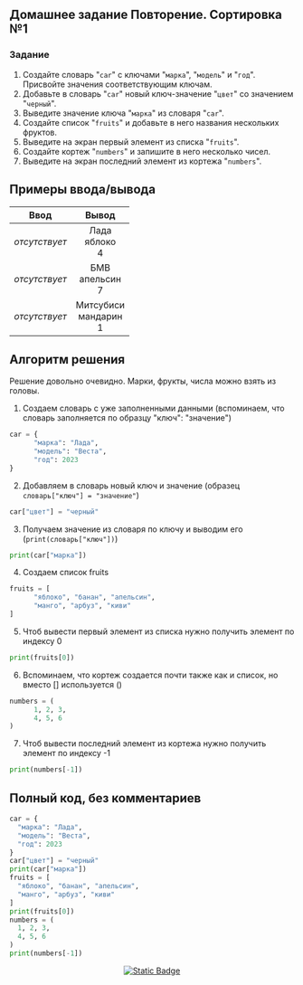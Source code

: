 ## Домашнее задание Повторение. Сортировка №1
  ### Задание
  1. Создайте словарь "`car`" с ключами "`марка`", "`модель`" и "`год`". Присвойте значения соответствующим ключам.
  2. Добавьте в словарь "`car`" новый ключ-значение "`цвет`" со значением "`черный`".
  3. Выведите значение ключа "`марка`" из словаря "`car`".
  4. Создайте список "`fruits`" и добавьте в него названия нескольких фруктов.
  5. Выведите на экран первый элемент из списка "`fruits`".
  6. Создайте кортеж "`numbers`" и запишите в него несколько чисел.
  7. Выведите на экран последний элемент из кортежа "`numbers`".


## Примеры ввода/вывода 
  | Ввод  | Вывод  |
  |:-:|:---------------:|
  | *отсутствует* | Лада<br>яблоко<br>4 |
  | *отсутствует* | БМВ<br>апельсин<br>7 |
  | *отсутствует* | Митсубиси<br>мандарин<br>1 |

## Алгоритм решения
  Решение довольно очевидно. Марки, фрукты, числа можно взять из головы.
  1. Создаем словарь с уже заполненными данными (вспоминаем, что словарь заполняется по образцу "ключ": "значение")
  ```py
  car = {
        "марка": "Лада", 
        "модель": "Веста", 
        "год": 2023
  }
  ```
  2. Добавляем в словарь новый ключ и значение (образец ```словарь["ключ"] = "значение"```)
  ```py
  car["цвет"] = "черный"
  ```
  3. Получаем значение из словаря по ключу и выводим его (```print(словарь["ключ"])```)
  ```py
  print(car["марка"])
  ```
  4. Создаем список fruits
  ```py
  fruits = [
        "яблоко", "банан", "апельсин",
        "манго", "арбуз", "киви"
  ]
  ```
  5. Чтоб вывести первый элемент из списка нужно получить элемент по индексу 0
  ```py
  print(fruits[0])
  ```
  6. Вспоминаем, что кортеж создается почти также как и список, но вместо [] используется ()
  ```py
  numbers = (
        1, 2, 3,
        4, 5, 6
  )
  ```
  7. Чтоб вывести последний элемент из кортежа нужно получить элемент по индексу -1
  ```py
  print(numbers[-1])
  ```
## Полный код, без комментариев
```py
car = {
  "марка": "Лада", 
  "модель": "Веста", 
  "год": 2023
}
car["цвет"] = "черный"
print(car["марка"])
fruits = [
  "яблоко", "банан", "апельсин",
  "манго", "арбуз", "киви"
]
print(fruits[0])
numbers = (
  1, 2, 3,
  4, 5, 6
)
print(numbers[-1])
```
<p align="center">
  <a href="../2. 2D lists/readme.md">
    <img alt="Static Badge" src="https://img.shields.io/badge/%D0%A1%D0%BB%D0%B5%D0%B4%D1%83%D1%8E%D1%89%D0%B5%D0%B5-%D0%97%D0%B0%D0%B4%D0%B0%D0%BD%D0%B8%D0%B5-e22445?style=for-the-badge&logo=accenture&logoColor=e22445">
  </a>
</p>
